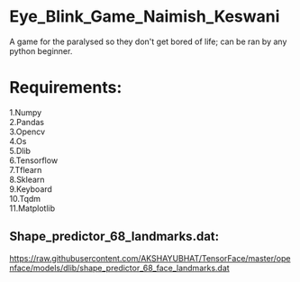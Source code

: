 # Eye_Blink_Game_Naimish_Keswani
A game for the paralysed so they don't get bored of life; can be ran by any python beginner.

# Requirements:
  1.Numpy                                                                                 
  2.Pandas                                                                                     
  3.Opencv                          
  4.Os                                         
  5.Dlib                                            
  6.Tensorflow                                                              
  7.Tflearn                               
  8.Sklearn                                                           
  9.Keyboard                                                           
  10.Tqdm                                                              
  11.Matplotlib                                                                      
## Shape_predictor_68_landmarks.dat:

https://raw.githubusercontent.com/AKSHAYUBHAT/TensorFace/master/openface/models/dlib/shape_predictor_68_face_landmarks.dat
